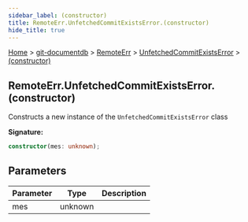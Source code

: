 ```yaml
---
sidebar_label: (constructor)
title: RemoteErr.UnfetchedCommitExistsError.(constructor)
hide_title: true
---
```


[Home](./index.md) &gt; [git-documentdb](./git-documentdb.md) &gt; [RemoteErr](./git-documentdb.remoteerr.md) &gt; [UnfetchedCommitExistsError](./git-documentdb.remoteerr.unfetchedcommitexistserror.md) &gt; [(constructor)](./git-documentdb.remoteerr.unfetchedcommitexistserror._constructor_.md)

## RemoteErr.UnfetchedCommitExistsError.(constructor)

Constructs a new instance of the `UnfetchedCommitExistsError` class

<b>Signature:</b>

```typescript
constructor(mes: unknown);
```

## Parameters

|  Parameter | Type | Description |
|  --- | --- | --- |
|  mes | unknown |  |

